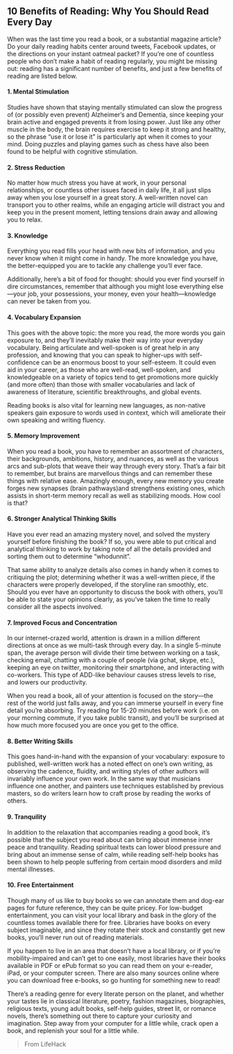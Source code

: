 ## 10 Benefits of Reading: Why You Should Read Every Day

When was the last time you read a book, or a substantial magazine article? Do your daily reading habits center around tweets, Facebook updates, or the directions on your instant oatmeal packet? If you’re one of countless people who don’t make a habit of reading regularly, you might be missing out: reading has a significant number of benefits, and just a few benefits of reading are listed below.

#### 1. Mental Stimulation
Studies have shown that staying mentally stimulated can slow the progress of (or possibly even prevent) Alzheimer’s and Dementia, since keeping your brain active and engaged prevents it from losing power. Just like any other muscle in the body, the brain requires exercise to keep it strong and healthy, so the phrase “use it or lose it” is particularly apt when it comes to your mind. Doing puzzles and playing games such as chess have also been found to be helpful with cognitive stimulation.

#### 2. Stress Reduction
No matter how much stress you have at work, in your personal relationships, or countless other issues faced in daily life, it all just slips away when you lose yourself in a great story. A well-written novel can transport you to other realms, while an engaging article will distract you and keep you in the present moment, letting tensions drain away and allowing you to relax.

#### 3. Knowledge
Everything you read fills your head with new bits of information, and you never know when it might come in handy. The more knowledge you have, the better-equipped you are to tackle any challenge you’ll ever face.

Additionally, here’s a bit of food for thought: should you ever find yourself in dire circumstances, remember that although you might lose everything else—your job, your possessions, your money, even your health—knowledge can never be taken from you.

#### 4. Vocabulary Expansion
This goes with the above topic: the more you read, the more words you gain exposure to, and they’ll inevitably make their way into your everyday vocabulary. Being articulate and well-spoken is of great help in any profession, and knowing that you can speak to higher-ups with self-confidence can be an enormous boost to your self-esteem. It could even aid in your career, as those who are well-read, well-spoken, and knowledgeable on a variety of topics tend to get promotions more quickly (and more often) than those with smaller vocabularies and lack of awareness of literature, scientific breakthroughs, and global events.

Reading books is also vital for learning new languages, as non-native speakers gain exposure to words used in context, which will ameliorate their own speaking and writing fluency.

#### 5. Memory Improvement
When you read a book, you have to remember an assortment of characters, their backgrounds, ambitions, history, and nuances, as well as the various arcs and sub-plots that weave their way through every story. That’s a fair bit to remember, but brains are marvellous things and can remember these things with relative ease. Amazingly enough, every new memory you create forges new synapses (brain pathways)and strengthens existing ones, which assists in short-term memory recall as well as stabilizing moods. How cool is that?

#### 6. Stronger Analytical Thinking Skills
Have you ever read an amazing mystery novel, and solved the mystery yourself before finishing the book? If so, you were able to put critical and analytical thinking to work by taking note of all the details provided and sorting them out to determine “whodunnit”.

That same ability to analyze details also comes in handy when it comes to critiquing the plot; determining whether it was a well-written piece, if the characters were properly developed, if the storyline ran smoothly, etc. Should you ever have an opportunity to discuss the book with others, you’ll be able to state your opinions clearly, as you’ve taken the time to really consider all the aspects involved.

#### 7. Improved Focus and Concentration
In our internet-crazed world, attention is drawn in a million different directions at once as we multi-task through every day. In a single 5-minute span, the average person will divide their time between working on a task, checking email, chatting with a couple of people (via gchat, skype, etc.), keeping an eye on twitter, monitoring their smartphone, and interacting with co-workers. This type of ADD-like behaviour causes stress levels to rise, and lowers our productivity.

When you read a book, all of your attention is focused on the story—the rest of the world just falls away, and you can immerse yourself in every fine detail you’re absorbing. Try reading for 15-20 minutes before work (i.e. on your morning commute, if you take public transit), and you’ll be surprised at how much more focused you are once you get to the office.

#### 8. Better Writing Skills
This goes hand-in-hand with the expansion of your vocabulary: exposure to published, well-written work has a noted effect on one’s own writing, as observing the cadence, fluidity, and writing styles of other authors will invariably influence your own work. In the same way that musicians influence one another, and painters use techniques established by previous masters, so do writers learn how to craft prose by reading the works of others.

#### 9. Tranquility
In addition to the relaxation that accompanies reading a good book, it’s possible that the subject you read about can bring about immense inner peace and tranquility. Reading spiritual texts can lower blood pressure and bring about an immense sense of calm, while reading self-help books has been shown to help people suffering from certain mood disorders and mild mental illnesses.

#### 10. Free Entertainment
Though many of us like to buy books so we can annotate them and dog-ear pages for future reference, they can be quite pricey. For low-budget entertainment, you can visit your local library and bask in the glory of the countless tomes available there for free. Libraries have books on every subject imaginable, and since they rotate their stock and constantly get new books, you’ll never run out of reading materials.

If you happen to live in an area that doesn’t have a local library, or if you’re mobility-impaired and can’t get to one easily, most libraries have their books available in PDF or ePub format so you can read them on your e-reader, iPad, or your computer screen. There are also many sources online where you can download free e-books, so go hunting for something new to read!

There’s a reading genre for every literate person on the planet, and whether your tastes lie in classical literature, poetry, fashion magazines, biographies, religious texts, young adult books, self-help guides, street lit, or romance novels, there’s something out there to capture your curiosity and imagination. Step away from your computer for a little while, crack open a book, and replenish your soul for a little while.

> From LifeHack
